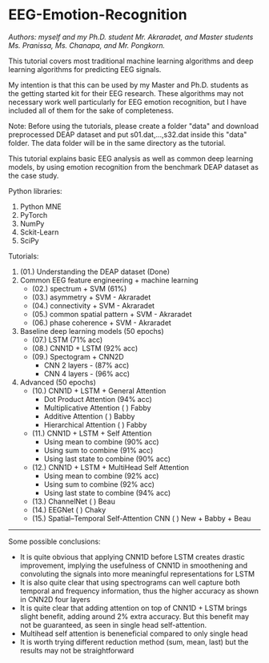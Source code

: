 # EEG-Emotion-Recognition

*Authors: myself and my Ph.D. student Mr. Akraradet, and Master students Ms. Pranissa, Ms. Chanapa, and Mr. Pongkorn.*

This tutorial covers most traditional machine learning algorithms and deep learning algorithms for predicting EEG signals.  

My intention is that this can be used by my Master and Ph.D. students as the getting started kit for their EEG research.   These algorithms may not necessary work well particularly for EEG emotion recognition, but I have included all of them for the sake of completeness.

Note: Before using the tutorials, please create a folder "data" and download preprocessed DEAP dataset and put s01.dat,...,s32.dat inside this "data" folder.  The data folder will be in the same directory as the tutorial.

This tutorial explains basic EEG analysis as well as common deep learning models, by using emotion recognition from the benchmark DEAP dataset as the case study.

Python libraries:
1. Python MNE
2. PyTorch
3. NumPy
4. Sckit-Learn
5. SciPy

Tutorials:
1. (01.) Understanding the DEAP dataset (Done)
2. Common EEG feature engineering + machine learning
   - (02.) spectrum + SVM (61%)
   - (03.) asymmetry + SVM - Akraradet
   - (04.) connectivity + SVM - Akraradet
   - (05.) common spatial pattern + SVM - Akraradet
   - (06.) phase coherence + SVM - Akraradet
3. Baseline deep learning models (50 epochs)
   - (07.) LSTM (71% acc)
   - (08.) CNN1D + LSTM (92% acc)
   - (09.) Spectogram + CNN2D 
     - CNN 2 layers - (87% acc)
     - CNN 4 layers - (96% acc)
4. Advanced (50 epochs)
   - (10.) CNN1D + LSTM + General Attention 
     - Dot Product Attention (94% acc)
     - Multiplicative Attention (  ) Fabby
     - Additive Attention (  ) Babby
     - Hierarchical Attention (  ) Fabby
   - (11.) CNN1D + LSTM + Self Attention
     - Using mean to combine (90% acc)
     - Using sum to combine (91% acc)
     - Using last state to combine (90% acc)
   - (12.) CNN1D + LSTM + MultiHead Self Attention 
     - Using mean to combine (92% acc)
     - Using sum to combine (92% acc)
     - Using last state to combine (94% acc)
   - (13.) ChannelNet ( ) Beau
   - (14.) EEGNet ( ) Chaky
   - (15.) Spatial–Temporal Self-Attention CNN ( ) New + Babby + Beau

---

Some possible conclusions:
- It is quite obvious that applying CNN1D before LSTM creates drastic improvement, implying the usefulness of CNN1D in smoothening and convoluting the signals into more meaningful representations for LSTM
- It is also quite clear that using spectrograms can well capture both temporal and frequency information, thus the higher accuracy as shown in CNN2D four layers
- It is quite clear that adding attention on top of CNN1D + LSTM brings slight benefit, adding around 2% extra accuracy.  But this benefit may not be guaranteed, as seen in single head self-attention.
- Multihead self attention is beneneficial compared to only single head
- It is worth trying different reduction method (sum, mean, last) but the results may not be straightforward
   

